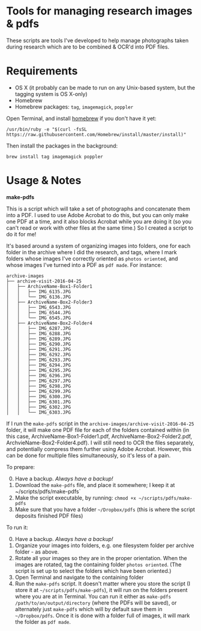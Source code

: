 # Tools for managing research images & pdfs

These scripts are tools I've developed to help manage photographs taken during research which are to be combined & OCR'd into PDF files.

# Requirements

 - OS X (it probably can be made to run on any Unix-based system, but the tagging system is OS X-only)
 - Homebrew
 - Homebrew packages: `tag`, `imagemagick`, `poppler`

Open Terminal, and install [homebrew](http://brew.sh) if you don't have it yet:

	/usr/bin/ruby -e "$(curl -fsSL https://raw.githubusercontent.com/Homebrew/install/master/install)"

Then install the packages in the background:

	brew install tag imagemagick poppler

# Usage & Notes

**make-pdfs**

This is a script which will take a set of photographs and concatenate them into a PDF. I used to use Adobe Acrobat to do this, but you can only make one PDF at a time, and it also blocks Acrobat while you are doing it (so you can't read or work with other files at the same time.) So I created a script to do it for me!

It's based around a system of organizing images into folders, one for each folder in the archive where I did the research, and tags, where I mark folders whose images I've correctly oriented as `photos oriented`, and whose images I've turned into a PDF as `pdf made`. For instance:

	archive-images
	├── archive-visit-2016-04-25
	│   ├── ArchiveName-Box1-Folder1
	│   │   ├── IMG_6135.JPG
	│   │   └── IMG_6136.JPG
	│   ├── ArchiveName-Box2-Folder3
	│   │   ├── IMG_6543.JPG
	│   │   ├── IMG_6544.JPG
	│   │   └── IMG_6545.JPG
	│   ├── ArchiveName-Box2-Folder4
	│   │   ├── IMG_6287.JPG
	│   │   ├── IMG_6288.JPG
	│   │   ├── IMG_6289.JPG
	│   │   ├── IMG_6290.JPG
	│   │   ├── IMG_6291.JPG
	│   │   ├── IMG_6292.JPG
	│   │   ├── IMG_6293.JPG
	│   │   ├── IMG_6294.JPG
	│   │   ├── IMG_6295.JPG
	│   │   ├── IMG_6296.JPG
	│   │   ├── IMG_6297.JPG
	│   │   ├── IMG_6298.JPG
	│   │   ├── IMG_6299.JPG
	│   │   ├── IMG_6300.JPG
	│   │   ├── IMG_6301.JPG
	│   │   ├── IMG_6302.JPG
	│   │   └── IMG_6303.JPG

If I run the `make-pdfs` script in the `archive-images/archive-visit-2016-04-25` folder, it will make one PDF file for each of the folders contained within (in this case, ArchiveName-Box1-Folder1.pdf, ArchiveName-Box2-Folder2.pdf, ArchvieName-Box2-Folder4.pdf). I will still need to OCR the files separately, and potentially compress them further using Adobe Acrobat. However, this can be done for multiple files simultaneously, so it's less of a pain.

To prepare:

0. Have a backup. *Always have a backup!*
1. Download the `make-pdfs` file, and place it somewhere; I keep it at ~/scripts/pdfs/make-pdfs`
2. Make the script executable, by running: `chmod +x ~/scripts/pdfs/make-pdfs`
3. Make sure that you have a folder `~/Dropbox/pdfs` (this is where the script deposits finished PDF files)

To run it:

0. Have a backup. *Always have a backup!*
1. Organize your images into folders, e.g. one filesystem folder per archive folder - as above.
2. Rotate all your images so they are in the proper orientation. When the images are rotated, tag the containing folder `photos oriented`. (The script is set up to select the folders which have been oriented.)
3. Open Terminal and navigate to the containing folder
4. Run the `make-pdfs` script. It doesn't matter where you store the script (I store it at `~/scripts/pdfs/make-pdfs`), it will run on the folders present where you are at in Terminal. You can run it either as `make-pdfs /path/to/an/output/directory` (where the PDFs will be saved), or alternately just `make-pdfs` which will by default save them in `~/Dropbox/pdfs`. Once it is done with a folder full of images, it will mark the folder as `pdf made`.